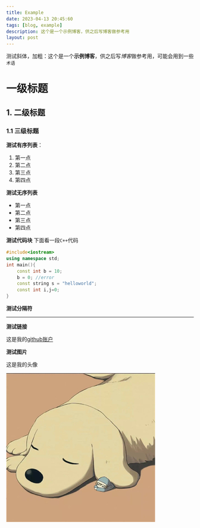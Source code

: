 ```yaml
---
title: Example
date: 2023-04-13 20:45:60
tags: [blog, example]
description: 这个是一个示例博客，供之后写博客做参考用
layout: post
---
```



测试斜体，加粗：这个是一个**示例博客**，供之后写*博客*做参考用，可能会用到一些`术语`

# 一级标题

## 1. 二级标题
### 1.1 三级标题

**测试有序列表**：
1. 第一点
2. 第二点
3. 第三点
4. 第四点

**测试无序列表**
- 第一点
- 第二点
- 第三点
- 第四点

**测试代码块**
下面看一段`C++`代码
```c++
#include<iostream>
using namespace std;
int main(){
    const int b = 10;
    b = 0; //error
    const string s = "helloworld";
    const int i,j=0;
}
```

**测试分隔符**

***

**测试链接**

这是我的[github账户](https://github.com/YangHarvey)

**测试图片**

这是我的头像

![我的头像](../../assets/img/avatar.jpg)






